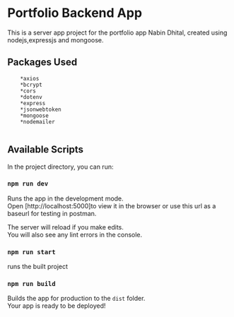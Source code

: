 # Portfolio Backend App

This is a server app project for the portfolio app Nabin Dhital, created using nodejs,expressjs and mongoose.

## Packages Used

```
    *axios
    *bcrypt
    *cors
    *dotenv
    *express
    *jsonwebtoken
    *mongoose
    *nodemailer
  
```

## Available Scripts

In the project directory, you can run:

### `npm run dev`

Runs the app in the development mode.\
Open [http://localhost:5000]to view it in the browser or use this url as a baseurl for testing in postman.

The server will reload if you make edits.\
You will also see any lint errors in the console.

### `npm run start`

runs the built project

### `npm run build`

Builds the app for production to the `dist` folder.\
Your app is ready to be deployed!
